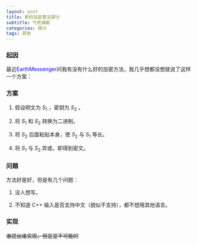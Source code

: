 ```yaml
---
layout: post
title: 新的加密算法探讨
subtitle: 气死偶勒
categories: 探讨
tags: 其他
---
```


### 起因

最近<span style="color:#00f"  >EarthMessenger</span>问我有没有什么好的加密方法，我几乎想都没想就说了这样一个方案：

### 方案

1. 假设明文为 $S_1$ ，密钥为 $S_2$ 。

2. 将 $S_1$ 和 $S_2$ 转换为二进制。

3. 将 $S_2$ 后面粘贴本身，使 $S_2$ 与 $S_1$ 等长。

4. 将 $S_1$ 与 $S_2$ 异或，即得到密文。

### 问题

方法好是好，但是有几个问题：

1. 没人想写。

2. 不知道 C++ 输入是否支持中文（貌似不支持），都不想用其他语言。

### 实现


<del>谁提出谁实现，但是是不可能的</del>